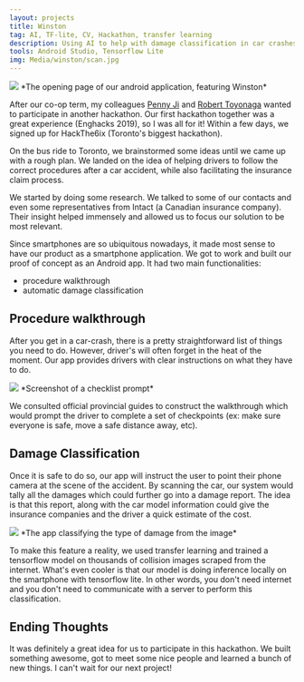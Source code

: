 ```yaml
---
layout: projects
title: Winston
tag: AI, TF-lite, CV, Hackathon, transfer learning
description: Using AI to help with damage classification in car crashes
tools: Android Studio, Tensorflow Lite
img: Media/winston/scan.jpg
---
```

<img src="/Media/winston/home_screen.jpg">
*The opening page of our android application, featuring Winston*

After our co-op term, my colleagues <a href="https://ca.linkedin.com/in/yipeng-penny-ji">Penny Ji</a> and <a href="https://ca.linkedin.com/in/robert-toyonaga-421176149">Robert Toyonaga</a> wanted to participate in another hackathon. Our first hackathon together was a great experience (Enghacks 2019), so I was all for it! Within a few days, we signed up for HackThe6ix (Toronto's biggest hackathon).

On the bus ride to Toronto, we brainstormed some ideas until we came up with a rough plan. We landed on the idea of helping drivers to follow the correct procedures after a car accident, while also facilitating the insurance claim process.

We started by doing some research. We talked to some of our contacts and even some representatives from Intact (a Canadian insurance company). Their insight helped immensely and allowed us to focus our solution to be most relevant.

Since smartphones are so ubiquitous nowadays, it made most sense to have our product as a smartphone application. We got to work and built our proof of concept as an Android app. It had two main functionalities:

- procedure walkthrough
- automatic damage classification

## Procedure walkthrough
After you get in a car-crash, there is a pretty straightforward list of things you need to do. However, driver's will often forget in the heat of the moment. Our app provides drivers with clear instructions on what they have to do. 

<img src="/Media/winston/walkthrough.jpg">
*Screenshot of a checklist prompt*

We consulted official provincial guides to construct the walkthrough which would prompt the driver to complete a set of checkpoints (ex: make sure everyone is safe, move a safe distance away, etc).

## Damage Classification
Once it is safe to do so, our app will instruct the user to point their phone camera at the scene of the accident. By scanning the car, our system would tally all the damages which could further go into a damage report. The idea is that this report, along with the car model information could give the insurance companies and the driver a quick estimate of the cost. 

<img src="/Media/winston/scan.jpg">
*The app classifying the type of damage from the image*

To make this feature a reality, we used transfer learning and trained a tensorflow model on thousands of collision images scraped from the internet. What's even cooler is that our model is doing inference locally on the smartphone with tensorflow lite. In other words, you don't need internet and you don't need to communicate with a server to perform this classification.

## Ending Thoughts
It was definitely a great idea for us to participate in this hackathon. We built something awesome, got to meet some nice people and learned a bunch of new things. I can't wait for our next project!



